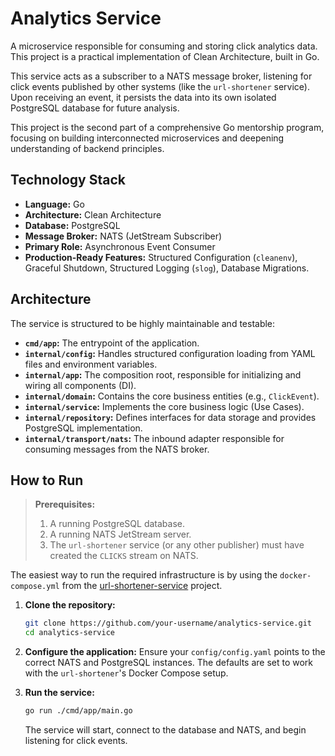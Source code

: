 # Analytics Service

A microservice responsible for consuming and storing click analytics data. This project is a practical implementation of Clean Architecture, built in Go.

This service acts as a subscriber to a NATS message broker, listening for click events published by other systems (like the `url-shortener` service). Upon receiving an event, it persists the data into its own isolated PostgreSQL database for future analysis.

This project is the second part of a comprehensive Go mentorship program, focusing on building interconnected microservices and deepening understanding of backend principles.

## Technology Stack

- **Language:** Go
- **Architecture:** Clean Architecture
- **Database:** PostgreSQL
- **Message Broker:** NATS (JetStream Subscriber)
- **Primary Role:** Asynchronous Event Consumer
- **Production-Ready Features:** Structured Configuration (`cleanenv`), Graceful Shutdown, Structured Logging (`slog`), Database Migrations.

## Architecture

The service is structured to be highly maintainable and testable:
- **`cmd/app`:** The entrypoint of the application.
- **`internal/config`:** Handles structured configuration loading from YAML files and environment variables.
- **`internal/app`:** The composition root, responsible for initializing and wiring all components (DI).
- **`internal/domain`:** Contains the core business entities (e.g., `ClickEvent`).
- **`internal/service`:** Implements the core business logic (Use Cases).
- **`internal/repository`:** Defines interfaces for data storage and provides PostgreSQL implementation.
- **`internal/transport/nats`:** The inbound adapter responsible for consuming messages from the NATS broker.

## How to Run

> **Prerequisites:**
> 1. A running PostgreSQL database.
> 2. A running NATS JetStream server.
> 3. The `url-shortener` service (or any other publisher) must have created the `CLICKS` stream on NATS.

The easiest way to run the required infrastructure is by using the `docker-compose.yml` from the [url-shortener-service](https://github.com/vasiliy-maslov/url-shortener-service) project.

1.  **Clone the repository:**
    ```bash
    git clone https://github.com/your-username/analytics-service.git
    cd analytics-service
    ```

2.  **Configure the application:**
    Ensure your `config/config.yaml` points to the correct NATS and PostgreSQL instances. The defaults are set to work with the `url-shortener`'s Docker Compose setup.

3.  **Run the service:**
    ```bash
    go run ./cmd/app/main.go
    ```
    The service will start, connect to the database and NATS, and begin listening for click events.